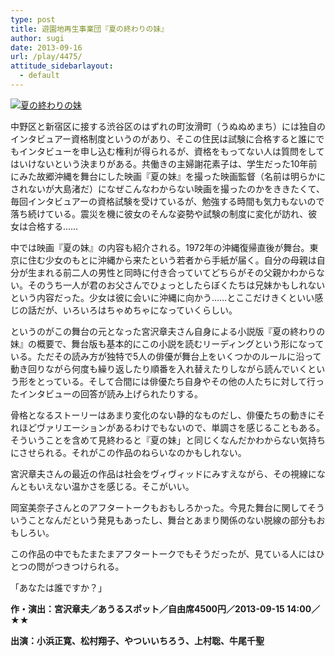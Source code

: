 ```yaml
---
type: post
title: 遊園地再生事業団『夏の終わりの妹』
author: sugi
date: 2013-09-16
url: /play/4475/
attitude_sidebarlayout:
  - default
---
```

<a href="http://i2.wp.com/asharpminor.com/wp-content/uploads/2013/09/20130820_yuuenchi_v.jpg" onclick="_gaq.push(['_trackEvent', 'outbound-article', 'http://asharpminor.com/wp-content/uploads/2013/09/20130820_yuuenchi_v.jpg', '']);" ><img src="http://i2.wp.com/asharpminor.com/wp-content/uploads/2013/09/20130820_yuuenchi_v.jpg?resize=211%2C300" alt="夏の終わりの妹" class="alignleft size-medium wp-image-4476" data-recalc-dims="1" /></a>

中野区と新宿区に接する渋谷区のはずれの町汝滑町（うぬぬめまち）には独自のインタビュアー資格制度というのがあり、そこの住民は試験に合格すると誰にでもインタビューを申し込む権利が得られるが、資格をもってない人は質問をしてはいけないという決まりがある。共働きの主婦謝花素子は、学生だった10年前にみた故郷沖縄を舞台にした映画『夏の妹』を撮った映画監督（名前は明らかにされないが大島渚だ）になぜこんなわからない映画を撮ったのかをききたくて、毎回インタビュアーの資格試験を受けているが、勉強する時間も気力もないので落ち続けている。震災を機に彼女のそんな姿勢や試験の制度に変化が訪れ、彼女は合格する……

中では映画『夏の妹』の内容も紹介される。1972年の沖縄復帰直後が舞台。東京に住む少女のもとに沖縄から来たという若者から手紙が届く。自分の母親は自分が生まれる前二人の男性と同時に付き合っていてどちらがその父親かわからない。そのうち一人が君のお父さんでひょっとしたらぼくたちは兄妹かもしれないという内容だった。少女は彼に会いに沖縄に向かう……とここだけきくといい感じの話だが、いろいろはちゃめちゃになっていくらしい。

というのがこの舞台の元となった宮沢章夫さん自身による小説版『夏の終わりの妹』の概要で、舞台版も基本的にこの小説を読むリーディングという形になっている。ただその読み方が独特で5人の俳優が舞台上をいくつかのルールに沿って動き回りながら何度も繰り返したり順番を入れ替えたりしながら読んでいくという形をとっている。そして合間には俳優たち自身やその他の人たちに対して行ったインタビューの回答が読み上げられたりする。

骨格となるストーリーはあまり変化のない静的なものだし、俳優たちの動きにそれほどヴァリエーションがあるわけでもないので、単調さを感じることもある。そういうことを含めて見終わると『夏の妹」と同じくなんだかわからない気持ちにさせられる。それがこの作品のねらいなのかもしれない。

宮沢章夫さんの最近の作品は社会をヴィヴィッドにみすえながら、その視線になんともいえない温かさを感じる。そこがいい。

岡室美奈子さんとのアフタートークもおもしろかった。今見た舞台に関してそういうことなんだという発見もあったし、舞台とあまり関係のない脱線の部分もおもしろい。

この作品の中でもたまたまアフタートークでもそうだったが、見ている人にはひとつの問がつきつけられる。

「あなたは誰ですか？」

**作・演出：宮沢章夫／あうるスポット／自由席4500円／2013-09-15 14:00／★★**

**出演：小浜正寛、松村翔子、やついいちろう、上村聡、牛尾千聖**
